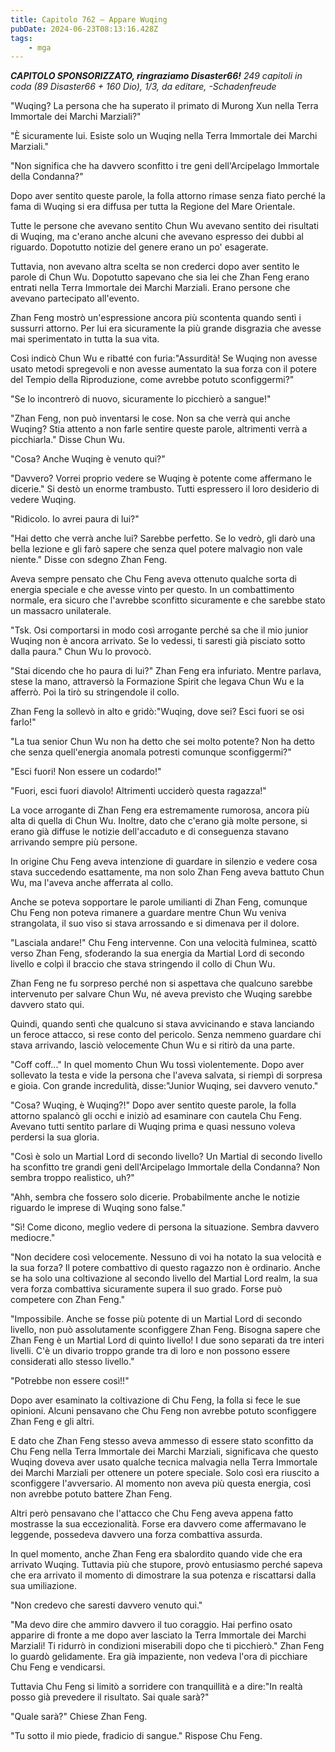 ```yaml
---
title: Capitolo 762 – Appare Wuqing
pubDate: 2024-06-23T08:13:16.428Z
tags:
    - mga
---
```



<em><strong>CAPITOLO SPONSORIZZATO, ringraziamo Disaster66!</strong>
249 capitoli in coda (89 Disaster66 + 160 Dio), 1/3,
da editare,
-Schadenfreude</em>


"Wuqing? La persona che ha superato il primato di Murong Xun nella Terra Immortale dei Marchi Marziali?"


"È sicuramente lui. Esiste solo un Wuqing nella Terra Immortale dei Marchi Marziali."


"Non significa che ha davvero sconfitto i tre geni dell'Arcipelago Immortale della Condanna?"


Dopo aver sentito queste parole, la folla attorno rimase senza fiato perché la fama di Wuqing si era diffusa per tutta la Regione del Mare Orientale.


Tutte le persone che avevano sentito Chun Wu avevano sentito dei risultati di Wuqing, ma c'erano anche alcuni che avevano espresso dei dubbi al riguardo. Dopotutto notizie del genere erano un po' esagerate.


Tuttavia, non avevano altra scelta se non crederci dopo aver sentito le parole di Chun Wu. Dopotutto sapevano che sia lei che Zhan Feng erano entrati nella Terra Immortale dei Marchi Marziali. Erano persone che avevano partecipato all'evento.


Zhan Feng mostrò un'espressione ancora più scontenta quando sentì i sussurri attorno. Per lui era sicuramente la più grande disgrazia che avesse mai sperimentato in tutta la sua vita.


Così indicò Chun Wu e ribatté con furia:"Assurdità! Se Wuqing non avesse usato metodi spregevoli e non avesse aumentato la sua forza con il potere del Tempio della Riproduzione, come avrebbe potuto sconfiggermi?"


"Se lo incontrerò di nuovo, sicuramente lo picchierò a sangue!"


"Zhan Feng, non può inventarsi le cose. Non sa che verrà qui anche Wuqing? Stia attento a non farle sentire queste parole, altrimenti verrà a picchiarla." Disse Chun Wu.


"Cosa? Anche Wuqing è venuto qui?"


"Davvero? Vorrei proprio vedere se Wuqing è potente come affermano le dicerie." Si destò un enorme trambusto. Tutti espressero il loro desiderio di vedere Wuqing.


"Ridicolo. Io avrei paura di lui?"


"Hai detto che verrà anche lui? Sarebbe perfetto. Se lo vedrò, gli darò una bella lezione e gli farò sapere che senza quel potere malvagio non vale niente." Disse con sdegno Zhan Feng.


Aveva sempre pensato che Chu Feng aveva ottenuto qualche sorta di energia speciale e che avesse vinto per questo. In un combattimento normale, era sicuro che l'avrebbe sconfitto sicuramente e che sarebbe stato un massacro unilaterale.


"Tsk. Osi comportarsi in modo così arrogante perché sa che il mio junior Wuqing non è ancora arrivato. Se lo vedessi, ti saresti già pisciato sotto dalla paura." Chun Wu lo provocò.


"Stai dicendo che ho paura di lui?" Zhan Feng era infuriato. Mentre parlava, stese la mano, attraversò la Formazione Spirit che legava Chun Wu e la afferrò. Poi la tirò su stringendole il collo.


Zhan Feng la sollevò in alto e gridò:"Wuqing, dove sei? Esci fuori se osi farlo!"


"La tua senior Chun Wu non ha detto che sei molto potente? Non ha detto che senza quell'energia anomala potresti comunque sconfiggermi?"


"Esci fuori! Non essere un codardo!"


"Fuori, esci fuori diavolo! Altrimenti ucciderò questa ragazza!"


La voce arrogante di Zhan Feng era estremamente rumorosa, ancora più alta di quella di Chun Wu. Inoltre, dato che c'erano già molte persone, si erano già diffuse le notizie dell'accaduto e di conseguenza stavano arrivando sempre più persone.


In origine Chu Feng aveva intenzione di guardare in silenzio e vedere cosa stava succedendo esattamente, ma non solo Zhan Feng aveva battuto Chun Wu, ma l'aveva anche afferrata al collo.


Anche se poteva sopportare le parole umilianti di Zhan Feng, comunque Chu Feng non poteva rimanere a guardare mentre Chun Wu veniva strangolata, il suo viso si stava arrossando e si dimenava per il dolore.


"Lasciala andare!" Chu Feng intervenne. Con una velocità fulminea, scattò verso Zhan Feng, sfoderando la sua energia da Martial Lord di secondo livello e colpì il braccio che stava stringendo il collo di Chun Wu.


Zhan Feng ne fu sorpreso perché non si aspettava che qualcuno sarebbe intervenuto per salvare Chun Wu, né aveva previsto che Wuqing sarebbe davvero stato qui.


Quindi, quando sentì che qualcuno si stava avvicinando e stava lanciando un feroce attacco, si rese conto del pericolo. Senza nemmeno guardare chi stava arrivando, lasciò velocemente Chun Wu e si ritirò da una parte.


"Coff coff..." In quel momento Chun Wu tossì violentemente. Dopo aver sollevato la testa e vide la persona che l'aveva salvata, si riempì di sorpresa e gioia. Con grande incredulità, disse:"Junior Wuqing, sei davvero venuto."


"Cosa? Wuqing, è Wuqing?!" Dopo aver sentito queste parole, la folla attorno spalancò gli occhi e iniziò ad esaminare con cautela Chu Feng. Avevano tutti sentito parlare di Wuqing prima e quasi nessuno voleva perdersi la sua gloria.


"Così è solo un Martial Lord di secondo livello? Un Martial di secondo livello ha sconfitto tre grandi geni dell'Arcipelago Immortale della Condanna? Non sembra troppo realistico, uh?"


"Ahh, sembra che fossero solo dicerie. Probabilmente anche le notizie riguardo le imprese di Wuqing sono false."


"Sì! Come dicono, meglio vedere di persona la situazione. Sembra davvero mediocre."


"Non decidere così velocemente. Nessuno di voi ha notato la sua velocità e la sua forza? Il potere combattivo di questo ragazzo non è ordinario. Anche se ha solo una coltivazione al secondo livello del Martial Lord realm, la sua vera forza combattiva sicuramente supera il suo grado. Forse può competere con Zhan Feng."


"Impossibile. Anche se fosse più potente di un Martial Lord di secondo livello, non può assolutamente sconfiggere Zhan Feng. Bisogna sapere che Zhan Feng è un Martial Lord di quinto livello! I due sono separati da tre interi livelli. C'è un divario troppo grande tra di loro e non possono essere considerati allo stesso livello."


"Potrebbe non essere così!!"


Dopo aver esaminato la coltivazione di Chu Feng, la folla si fece le sue opinioni. Alcuni pensavano che Chu Feng non avrebbe potuto sconfiggere Zhan Feng e gli altri.


E dato che Zhan Feng stesso aveva ammesso di essere stato sconfitto da Chu Feng nella Terra Immortale dei Marchi Marziali, significava che questo Wuqing doveva aver usato qualche tecnica malvagia nella Terra Immortale dei Marchi Marziali per ottenere un potere speciale. Solo così era riuscito a sconfiggere l'avversario. Al momento non aveva più questa energia, così non avrebbe potuto battere Zhan Feng.


Altri però pensavano che l'attacco che Chu Feng aveva appena fatto mostrasse la sua eccezionalità. Forse era davvero come affermavano le leggende, possedeva davvero una forza combattiva assurda.


In quel momento, anche Zhan Feng era sbalordito quando vide che era arrivato Wuqing. Tuttavia più che stupore, provò entusiasmo perché sapeva che era arrivato il momento di dimostrare la sua potenza e riscattarsi dalla sua umiliazione.


"Non credevo che saresti davvero venuto qui."


"Ma devo dire che ammiro davvero il tuo coraggio. Hai perfino osato apparire di fronte a me dopo aver lasciato la Terra Immortale dei Marchi Marziali! Ti ridurrò in condizioni miserabili dopo che ti picchierò." Zhan Feng lo guardò gelidamente. Era già impaziente, non vedeva l'ora di picchiare Chu Feng e vendicarsi.


Tuttavia Chu Feng si limitò a sorridere con tranquillità e a dire:"In realtà posso già prevedere il risultato. Sai quale sarà?"


"Quale sarà?" Chiese Zhan Feng.


"Tu sotto il mio piede, fradicio di sangue." Rispose Chu Feng.
                                


                                



